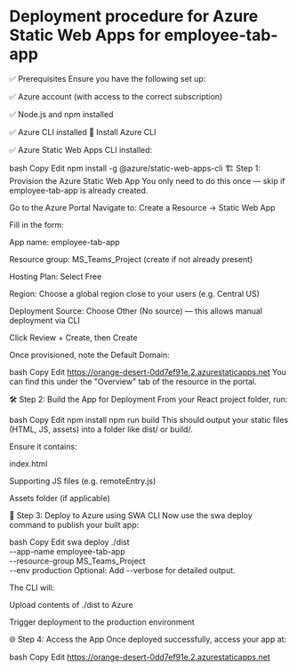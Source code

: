 #  Deployment procedure for Azure Static Web Apps for employee-tab-app
✅ Prerequisites
Ensure you have the following set up:

✅ Azure account (with access to the correct subscription)

✅ Node.js and npm installed

✅ Azure CLI installed
📘 Install Azure CLI

✅ Azure Static Web Apps CLI installed:

bash
Copy
Edit
npm install -g @azure/static-web-apps-cli
🏗️ Step 1: Provision the Azure Static Web App
You only need to do this once — skip if employee-tab-app is already created.

Go to the Azure Portal
Navigate to: Create a Resource → Static Web App

Fill in the form:

App name: employee-tab-app

Resource group: MS_Teams_Project (create if not already present)

Hosting Plan: Select Free

Region: Choose a global region close to your users (e.g. Central US)

Deployment Source: Choose Other (No source) — this allows manual deployment via CLI

Click Review + Create, then Create

Once provisioned, note the Default Domain:

bash
Copy
Edit
https://orange-desert-0dd7ef91e.2.azurestaticapps.net
You can find this under the "Overview" tab of the resource in the portal.

🛠️ Step 2: Build the App for Deployment
From your React project folder, run:

bash
Copy
Edit
npm install
npm run build
This should output your static files (HTML, JS, assets) into a folder like dist/ or build/.

Ensure it contains:

index.html

Supporting JS files (e.g. remoteEntry.js)

Assets folder (if applicable)

🚚 Step 3: Deploy to Azure using SWA CLI
Now use the swa deploy command to publish your built app:

bash
Copy
Edit
swa deploy ./dist \
  --app-name employee-tab-app \
  --resource-group MS_Teams_Project \
  --env production
Optional: Add --verbose for detailed output.

The CLI will:

Upload contents of ./dist to Azure

Trigger deployment to the production environment

🌐 Step 4: Access the App
Once deployed successfully, access your app at:

bash
Copy
Edit
https://orange-desert-0dd7ef91e.2.azurestaticapps.net
